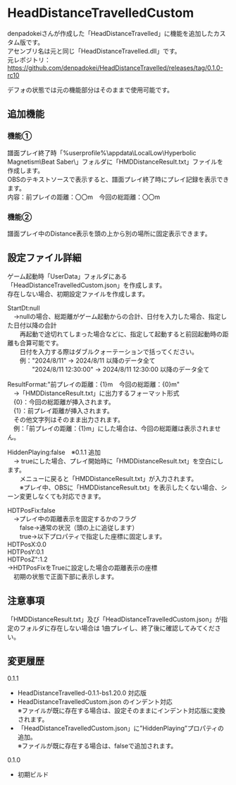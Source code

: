 # HeadDistanceTravelledCustom  
denpadokeiさんが作成した「HeadDistanceTravelled」に機能を追加したカスタム版です。  
アセンブリ名は元と同じ「HeadDistanceTravelled.dll」です。  
元レポジトリ：https://github.com/denpadokei/HeadDistanceTravelled/releases/tag/0.1.0-rc10  

デフォの状態では元の機能部分はそのままで使用可能です。  

## 追加機能  
### 機能①  
譜面プレイ終了時「%userprofile%\appdata\LocalLow\Hyperbolic Magnetism\Beat Saber\」フォルダに「HMDDistanceResult.txt」ファイルを作成します。  
OBSのテキストソースで表示すると、譜面プレイ終了時にプレイ記録を表示できます。  
内容：前プレイの距離：〇〇m　今回の総距離：〇〇m  

### 機能②  
譜面プレイ中のDistance表示を頭の上から別の場所に固定表示できます。  

## 設定ファイル詳細  
ゲーム起動時「UserData」フォルダにある「HeadDistanceTravelledCustom.json」を作成します。  
存在しない場合、初期設定ファイルを作成します。  

StartDt:null  
　→nullの場合、総距離がゲーム起動からの合計、日付を入力した場合、指定した日付以降の合計  
　　再起動で途切れてしまった場合などに、指定して起動すると前回起動時の距離も合算可能です。  
　　日付を入力する際はダブルクォーテーションで括ってください。  
　　例："2024/8/11" → 2024/8/11 以降のデータ全て  
　　　　"2024/8/11 12:30:00" → 2024/8/11 12:30:00 以降のデータ全て  

ResultFormat:"前プレイの距離：{1}m　今回の総距離：{0}m"  
　→「HMDDistanceResult.txt」に出力するフォーマット形式  
　{0}：今回の総距離が挿入されます。  
　{1}：前プレイ距離が挿入されます。  
　その他文字列はそのまま出力されます。  
　例：「前プレイの距離：{1}m」にした場合は、今回の総距離は表示されません。  

HiddenPlaying:false　※0.1.1 追加  
　→ trueにした場合、プレイ開始時に「HMDDistanceResult.txt」を空白にします。  
　　メニューに戻ると「HMDDistanceResult.txt」が入力されます。  
　　※プレイ中、OBSに「HMDDistanceResult.txt」を表示したくない場合、シーン変更しなくても対応できます。  

HDTPosFix:false  
　→プレイ中の距離表示を固定するかのフラグ  
　　false→通常の状況（頭の上に追従します）  
　　true→以下プロパティで指定した座標に固定します。  
HDTPosX:0.0  
HDTPosY:0.1  
HDTPosZ":1.2  
→HDTPosFixをTrueに設定した場合の距離表示の座標  
　初期の状態で正面下部に表示します。  

## 注意事項
「HMDDistanceResult.txt」及び「HeadDistanceTravelledCustom.json」が指定のフォルダに存在しない場合は
1曲プレイし、終了後に確認してみてください。

## 変更履歴
0.1.1
* HeadDistanceTravelled-0.1.1-bs1.20.0 対応版
* HeadDistanceTravelledCustom.json のインデント対応  
※ファイルが既に存在する場合は、設定そのままにインデント対応版に変換されます。  
* 「HeadDistanceTravelledCustom.json」に”HiddenPlaying”プロパティの追加。  
※ファイルが既に存在する場合は、falseで追加されます。  

0.1.0
* 初期ビルド
